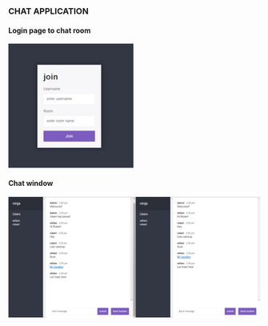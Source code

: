 ### CHAT APPLICATION


#### Login page to chat room
<img
    src="login-page.png"
    alt="login-page"
    width="250px">

#### Chat window
<img
    src="chat-window.png"
    alt="chat-window"
    width="3000px">